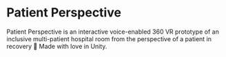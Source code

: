 # Patient Perspective
Patient Perspective is an interactive voice-enabled 360 VR prototype of an inclusive multi-patient hospital room from the perspective of a patient in recovery 🏥 Made with love in Unity.
